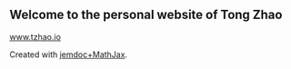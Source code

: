 ## Welcome to the personal website of Tong Zhao

www.tzhao.io

Created with [jemdoc+MathJax](http://www.mit.edu/~wsshin/jemdoc+mathjax.html).
